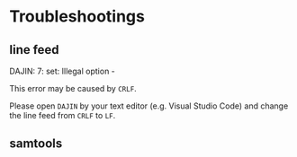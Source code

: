 # Troubleshootings

## line feed

DAJIN: 7: set: Illegal option -

This error may be caused by `CRLF`.

Please open `DAJIN` by your text editor (e.g. Visual Studio Code) and change the line feed from `CRLF` to `LF`.  

## samtools

